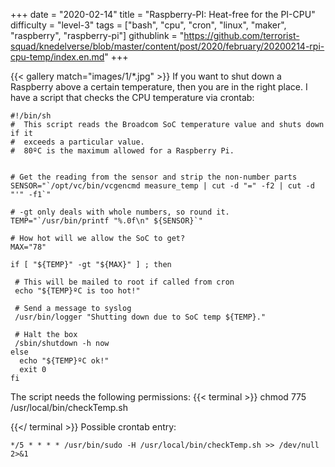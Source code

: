 +++
date = "2020-02-14"
title = "Raspberry-PI: Heat-free for the PI-CPU"
difficulty = "level-3"
tags = ["bash", "cpu", "cron", "linux", "maker", "raspberry", "raspberry-pi"]
githublink = "https://github.com/terrorist-squad/knedelverse/blob/master/content/post/2020/february/20200214-rpi-cpu-temp/index.en.md"
+++

{{< gallery match="images/1/*.jpg" >}}
If you want to shut down a Raspberry above a certain temperature, then you are in the right place. I have a script that checks the CPU temperature via crontab:
```
#!/bin/sh
#  This script reads the Broadcom SoC temperature value and shuts down if it
#  exceeds a particular value.
#  80ºC is the maximum allowed for a Raspberry Pi.


# Get the reading from the sensor and strip the non-number parts
SENSOR="`/opt/vc/bin/vcgencmd measure_temp | cut -d "=" -f2 | cut -d "'" -f1`"

# -gt only deals with whole numbers, so round it.
TEMP="`/usr/bin/printf "%.0f\n" ${SENSOR}`"

# How hot will we allow the SoC to get?
MAX="78"

if [ "${TEMP}" -gt "${MAX}" ] ; then

 # This will be mailed to root if called from cron
 echo "${TEMP}ºC is too hot!"

 # Send a message to syslog
 /usr/bin/logger "Shutting down due to SoC temp ${TEMP}."

 # Halt the box
 /sbin/shutdown -h now
else
  echo "${TEMP}ºC ok!"
  exit 0
fi

```
The script needs the following permissions:
{{< terminal >}}
chmod 775 /usr/local/bin/checkTemp.sh

{{</ terminal >}}
Possible crontab entry:
```
*/5 * * * * /usr/bin/sudo -H /usr/local/bin/checkTemp.sh >> /dev/null 2>&1

```